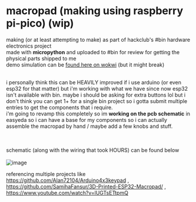 # macropad (making using raspberry pi-pico) (wip)
making (or at least attempting to make) as part of hackclub's #bin hardware electronics project <br>
made with <b>micropython</b> and uploaded to #bin for review for getting the physical parts shipped to me <br>
demo simulation can be <a href="https://wokwi.com/projects/406808444072711169">found here on wokwi</a> (but it might break) <br><br>

i personally think this can be HEAVILY improved if i use arduino (or even esp32 for that matter) but i'm working with what we have since now esp32 isn't available with bin. maybe i should be asking for extra buttons lol but i don't think you can get 1+ for a single bin project so i gotta submit multiple entries to get the components that i require. <br>
i'm going to revamp this completely so im <b>working on the pcb schematic</b> in easyeda so i can have a base for my components so i can actually assemble the macropad by hand / maybe add a few knobs and stuff.

<br><br>
schematic (along with the wiring that took HOURS) can be found below <br> <br>
![image](https://github.com/user-attachments/assets/0603f518-5dbd-42ac-bddf-d4d8260685b2)
<br>

referencing multiple projects like https://github.com/Alan72104/Arduino4x3keypad , https://github.com/SamihaFansur/3D-Printed-ESP32-Macropad/ , https://www.youtube.com/watch?v=lUGTsETtpmQ
